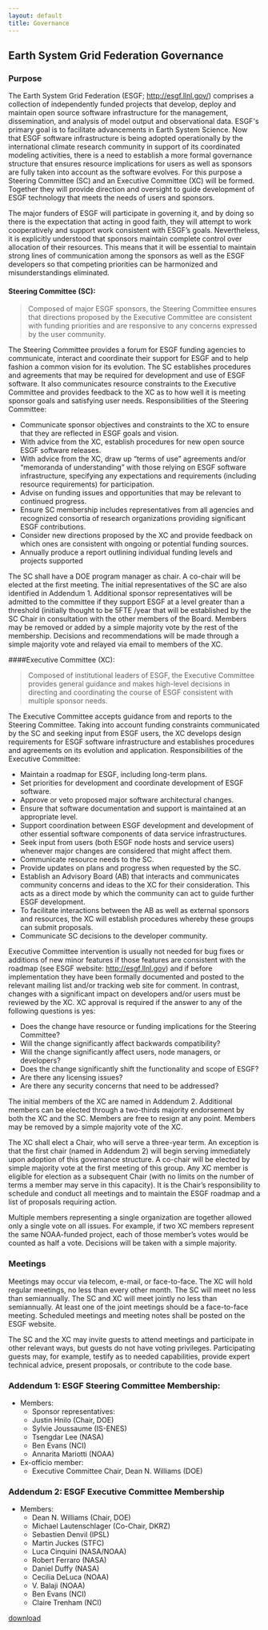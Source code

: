 ```yaml
---
layout: default
title: Governance
---
```

## Earth System Grid Federation Governance

### Purpose

The Earth System Grid Federation (ESGF; http://esgf.llnl.gov/) comprises a collection of independently funded projects that develop, deploy and maintain open source software infrastructure for the management, dissemination, and analysis of model output and observational data. ESGF's primary goal is to facilitate advancements in Earth System Science.  Now that ESGF software infrastructure is being adopted operationally by the international climate research community in support of its coordinated modeling activities, there is a need to establish a more formal governance structure that ensures resource implications for users as well as sponsors are fully taken into account as the software evolves.  For this purpose a Steering Committee (SC) and an Executive Committee (XC) will be formed.  Together they will provide direction and oversight to guide development of ESGF technology that meets the needs of users and sponsors.  

The major funders of ESGF will participate in governing it, and by doing so there is the expectation that acting in good faith, they will attempt to work cooperatively and support work consistent with ESGF’s goals.  Nevertheless, it is explicitly understood that sponsors maintain complete control over allocation of their resources.  This means that it will be essential to maintain strong lines of communication among the sponsors as well as the ESGF developers so that competing priorities can be harmonized and misunderstandings eliminated.

#### Steering Committee (SC):
> Composed of major ESGF sponsors, the Steering Committee ensures that directions proposed by the Executive Committee are consistent with funding priorities and are responsive to any concerns expressed by the user community.

The Steering Committee provides a forum for ESGF funding agencies to communicate, interact and coordinate their support for ESGF and to help fashion a common vision for its evolution.  The SC establishes procedures and agreements that may be required for development and use of ESGF software.  It also communicates resource constraints to the Executive Committee and provides feedback to the XC as to how well it is meeting sponsor goals and satisfying user needs. 
Responsibilities of the Steering Committee:

* Communicate sponsor objectives and constraints to the XC to ensure that they are reflected in ESGF goals and vision.
* With advice from the XC, establish procedures for new open source ESGF software releases.
* With advice from the XC, draw up “terms of use” agreements and/or “memoranda of understanding” with those relying on ESGF software infrastructure, specifying any expectations and requirements (including resource requirements) for participation.
* Advise on funding issues and opportunities that may be relevant to continued progress.
* Ensure SC membership includes representatives from all agencies and recognized consortia of research organizations providing significant ESGF contributions.
* Consider new directions proposed by the XC and provide feedback on which ones are consistent with ongoing or potential funding sources.
* Annually produce a report outlining individual funding levels and projects supported


The SC shall have a DOE program manager as chair. A co-chair will be elected at the first meeting.  The initial representatives of the SC are also identified in Addendum 1.
Additional sponsor representatives will be admitted to the committee if they support ESGF at a level greater than a threshold (initially thought to be 5FTE /year that will be established by the SC Chair in consultation with the other members of the Board. Members may be removed or added by a simple majority vote by the rest of the membership.  Decisions and recommendations will be made through a simple majority vote and relayed via email to members of the XC.

####Executive Committee (XC): 
> Composed of institutional leaders of ESGF, the Executive Committee provides general guidance and makes high-level decisions in directing and coordinating the course of ESGF consistent with multiple sponsor needs. 

The Executive Committee accepts guidance from and reports to the Steering Committee. Taking into account funding constraints communicated by the SC and seeking input from ESGF users, the XC develops design requirements for ESGF software infrastructure and establishes procedures and agreements on its evolution and application. 
Responsibilities of the Executive Committee:

* Maintain a roadmap for ESGF, including long-term plans.
* Set priorities for development and coordinate development of ESGF software.
* Approve or veto proposed major software architectural changes.
* Ensure that software documentation and support is maintained at an appropriate level.
* Support coordination between ESGF development and development of other essential software components of data service infrastructures.
* Seek input from users (both ESGF node hosts and service users) whenever major changes are considered that might affect them.
* Communicate resource needs to the SC.
* Provide updates on plans and progress when requested by the SC.
* Establish an Advisory Board (AB) that interacts and communicates community concerns and ideas to the XC for their consideration. This acts as a direct mode by which the community can act to guide further ESGF development.
* To facilitate interactions between the AB as well as external sponsors and resources, the XC will establish procedures whereby these groups can submit proposals.
* Communicate SC decisions to the developer community.

Executive Committee intervention is usually not needed for bug fixes or additions of new minor features if those features are consistent with the roadmap (see ESGF website: http://esgf.llnl.gov) and if before implementation they have been formally documented and posted to the relevant mailing list and/or tracking web site for comment. In contrast, changes with a significant impact on developers and/or users must be reviewed by the XC. XC approval is required if the answer to any of the following questions is yes:

* Does the change have resource or funding implications for the Steering Committee?
* Will the change significantly affect backwards compatibility?
* Will the change significantly affect users, node managers, or developers?
* Does the change significantly shift the functionality and scope of ESGF?
* Are there any licensing issues?
* Are there any security concerns that need to be addressed?

The initial members of the XC are named in Addendum 2.  Additional members can be elected through a two-thirds majority endorsement by both the XC and the SC. Members are free to resign at any point. Members may be removed by a simple majority vote of the XC.

The XC shall elect a Chair, who will serve a three-year term. An exception is that the first chair (named in Addendum 2) will begin serving immediately upon adoption of this governance structure.  A co-chair will be elected by simple majority vote at the first meeting of this group.  Any XC member is eligible for election as a subsequent Chair (with no limits on the number of terms a member may serve in this capacity).  It is the Chair’s responsibility to schedule and conduct all meetings and to maintain the ESGF roadmap and a list of proposals requiring action. 

Multiple members representing a single organization are together allowed only a single vote on all issues.  For example, if two XC members represent the same NOAA-funded project, each of those member’s votes would be counted as half a vote.  Decisions will be taken with a simple majority. 

### Meetings

Meetings may occur via telecom, e-mail, or face-to-face.  The XC will hold regular meetings, no less than every other month. The SC will meet no less than semiannually. The SC and XC will meet jointly no less than semiannually.   At least one of the joint meetings should be a face-to-face meeting. Scheduled meetings and meeting notes shall be posted on the ESGF website. 

The SC and the XC may invite guests to attend meetings and participate in other relevant ways, but guests do not have voting privileges. Participating guests may, for example, testify as to needed capabilities, provide expert technical advice, present proposals, or contribute to the code base.

### Addendum 1: ESGF Steering Committee Membership:

* Members:
  * Sponsor representatives:
  * Justin Hnilo (Chair, DOE)
  * Sylvie Joussaume (IS-ENES)
  * Tsengdar Lee (NASA)
  * Ben Evans (NCI)
  * Annarita Mariotti (NOAA)
* Ex-officio member:
	* Executive Committee Chair, Dean N. Williams (DOE)


### Addendum 2: ESGF Executive Committee Membership

* Members:
  * Dean N. Williams (Chair, DOE)
  * Michael Lautenschlager (Co-Chair, DKRZ)
  * Sebastien Denvil (IPSL)
  * Martin Juckes (STFC)
  * Luca Cinquini (NASA/NOAA)
  * Robert Ferraro (NASA)
  * Daniel Duffy (NASA)
  * Cecilia DeLuca (NOAA)
  * V. Balaji (NOAA)
  * Ben Evans (NCI)
  * Claire Trenham (NCI)


[download](media/pdf/ESGF_Governance_6_4_2015.pdf)
